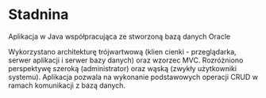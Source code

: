 # Stadnina
Aplikacja w Java współpracująca ze stworzoną bazą danych Oracle

Wykorzystano architekturę trójwartwową (klien cienki - przeglądarka, serwer aplikacji i serwer bazy danych) oraz wzorzec MVC. Rozróżniono perspektywę szeroką (administrator) oraz wąską (zwykły użytkowniki systemu). Aplikacja pozwala na wykonanie podstawowych operacji CRUD w ramach komunikacji z bazą danych.
